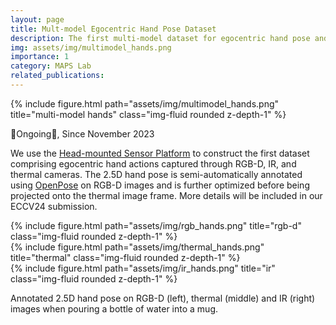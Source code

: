 ```yaml
---
layout: page
title: Mult-model Egocentric Hand Pose Dataset
description: The first multi-model dataset for egocentric hand pose and action that includes RGB-D, IR and Thermal images.
img: assets/img/multimodel_hands.png
importance: 1
category: MAPS Lab
related_publications: 
---
```


<div class="row">
    <div class="col-sm mt-3 mt-md-0">
        {% include figure.html path="assets/img/multimodel_hands.png" title="multi-model hands" class="img-fluid rounded z-depth-1" %}
    </div>
</div>

🌟Ongoing🌟, Since November 2023

We use the <a href="https://lawrencez22.github.io/projects/4_project/">Head-mounted Sensor Platform</a> to construct the first dataset comprising egocentric hand actions captured through RGB-D, IR, and thermal cameras. The 2.5D hand pose is semi-automatically annotated using <a href="https://github.com/CMU-Perceptual-Computing-Lab/openpose">OpenPose</a> on RGB-D images and is further optimized before being projected onto the thermal image frame. More details will be included in our ECCV24 submission.

<div class="row">
    <div class="col-sm mt-3 mt-md-0">
        {% include figure.html path="assets/img/rgb_hands.png" title="rgb-d" class="img-fluid rounded z-depth-1" %}
    </div>
    <div class="col-sm mt-3 mt-md-0">
        {% include figure.html path="assets/img/thermal_hands.png" title="thermal" class="img-fluid rounded z-depth-1" %}
    </div>
    <div class="col-sm mt-3 mt-md-0">
        {% include figure.html path="assets/img/ir_hands.png" title="ir" class="img-fluid rounded z-depth-1" %}
    </div>
</div>

<p>Annotated 2.5D hand pose on RGB-D (left), thermal (middle) and IR (right) images when pouring a bottle of water into a mug.<p>